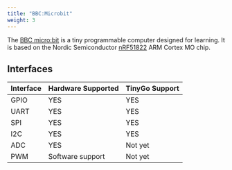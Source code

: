 ```yaml
---
title: "BBC:Microbit"
weight: 3
---
```


The [BBC micro:bit](https://microbit.org) is a tiny programmable computer designed for learning. It is based on the Nordic Semiconductor [nRF51822](https://www.nordicsemi.com/eng/Products/Bluetooth-low-energy/nRF51822) ARM Cortex MO chip.

## Interfaces

| Interface | Hardware Supported | TinyGo Support |
| --------- | ------------- | ----- |
| GPIO      | YES | YES |
| UART      | YES | YES |
| SPI      | YES | YES |
| I2C      | YES | YES |
| ADC      | YES | Not yet |
| PWM      | Software support | Not yet |
